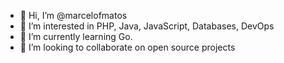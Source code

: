 - 👋 Hi, I’m @marcelofmatos
- 👀 I’m interested in PHP, Java, JavaScript, Databases, DevOps
- 🌱 I’m currently learning Go.
- 💞️ I’m looking to collaborate on open source projects

<!---
marcelofmatos/marcelofmatos is a ✨ special ✨ repository because its `README.md` (this file) appears on your GitHub profile.
You can click the Preview link to take a look at your changes.
--->
